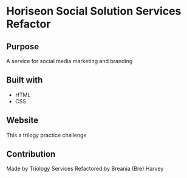 # Horiseon Social Solution Services Refactor

## Purpose
A service for social media marketing and branding

## Built with
* HTML
* CSS

## Website
This a trilogy practice challenge

## Contribution
Made by Triology Services
Refactored by Breania (Bre) Harvey
